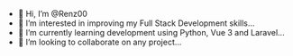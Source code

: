 - 👋 Hi, I’m @Renz00
- 👀 I’m interested in improving my Full Stack Development skills...
- 🌱 I’m currently learning development using Python, Vue 3 and Laravel...
- 💞️ I’m looking to collaborate on any project...

<!---
Renz00/Renz00 is a ✨ special ✨ repository because its `README.md` (this file) appears on your GitHub profile.
You can click the Preview link to take a look at your changes.
--->
